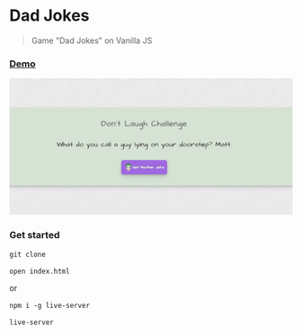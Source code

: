 # Dad Jokes

> Game "Dad Jokes" on Vanilla JS

### [Demo](http://dad-jokes-ab.surge.sh)
[![IMAGE ALT TEXT HERE](./uploads/screen.png)](https://skr.sh/v5edH2Z2ZdC?a)

### Get started

```shell script
git clone
```
```shell script
open index.html
```
or
```shell script
npm i -g live-server
```
```shell script
live-server
```
